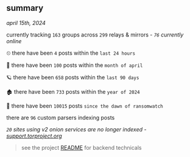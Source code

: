 
## summary
_april 15th, 2024_

currently tracking `163` groups across `299` relays & mirrors - _`76` currently online_

⏲ there have been `4` posts within the `last 24 hours`

🦈 there have been `100` posts within the `month of april`

🪐 there have been `658` posts within the `last 90 days`

🏚 there have been `733` posts within the `year of 2024`

🦕 there have been `10015` posts `since the dawn of ransomwatch`

there are `96` custom parsers indexing posts

_`20` sites using v2 onion services are no longer indexed - [support.torproject.org](https://support.torproject.org/onionservices/v2-deprecation/)_

> see the project [README](https://github.com/joshhighet/ransomwatch#ransomwatch--) for backend technicals
